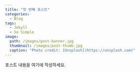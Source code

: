 ```yaml
---
title: "첫 번째 포스트"
categories:
  - Blog
tags:
  - Jekyll
  - So Simple
image: 
  path: /images/post-banner.jpg
  thumbnail: /images/post-thumb.jpg
  caption: "Photo credit: [Unsplash](https://unsplash.com)"
---
```


포스트 내용을 여기에 작성하세요. 